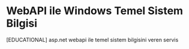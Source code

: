 # WebAPI ile Windows Temel Sistem Bilgisi
[EDUCATIONAL] asp.net webapi ile temel sistem bilgisini veren servis